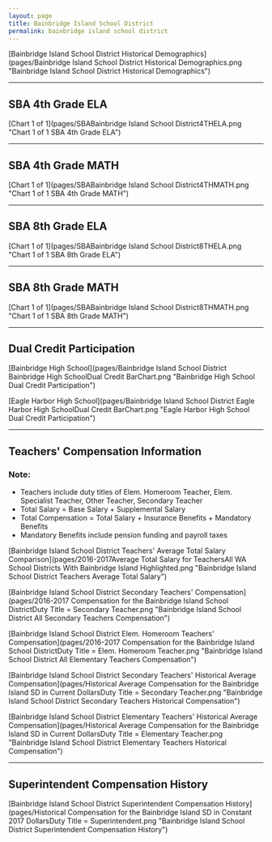 ```yaml
---
layout: page
title: Bainbridge Island School District
permalink: bainbridge island school district
---
```



[Bainbridge Island School District Historical Demographics](pages/Bainbridge Island School District Historical Demographics.png "Bainbridge Island School District Historical Demographics")

___

## SBA 4th Grade ELA

[Chart 1 of 1](pages/SBABainbridge Island School District4THELA.png "Chart 1 of 1 SBA 4th Grade ELA")


___

## SBA 4th Grade MATH

[Chart 1 of 1](pages/SBABainbridge Island School District4THMATH.png "Chart 1 of 1 SBA 4th Grade MATH")


___

## SBA 8th Grade ELA

[Chart 1 of 1](pages/SBABainbridge Island School District8THELA.png "Chart 1 of 1 SBA 8th Grade ELA")


___

## SBA 8th Grade MATH

[Chart 1 of 1](pages/SBABainbridge Island School District8THMATH.png "Chart 1 of 1 SBA 8th Grade MATH")


___

## Dual Credit Participation

[Bainbridge High School](pages/Bainbridge Island School District Bainbridge High SchoolDual Credit BarChart.png "Bainbridge High School Dual Credit Participation")

[Eagle Harbor High School](pages/Bainbridge Island School District Eagle Harbor High SchoolDual Credit BarChart.png "Eagle Harbor High School Dual Credit Participation")


___

## Teachers' Compensation Information
### Note:
- Teachers include duty titles of Elem. Homeroom Teacher, Elem. Specialist Teacher, Other Teacher, Secondary Teacher
- Total Salary = Base Salary + Supplemental Salary
- Total Compensation = Total Salary + Insurance Benefits + Mandatory Benefits
- Mandatory Benefits include pension funding and payroll taxes

[Bainbridge Island School District Teachers' Average Total Salary Comparison](pages/2016-2017Average Total Salary for TeachersAll WA School Districts With Bainbridge Island Highlighted.png "Bainbridge Island School District Teachers Average Total Salary")

[Bainbridge Island School District Secondary Teachers' Compensation](pages/2016-2017 Compensation for the Bainbridge Island School DistrictDuty Title = Secondary Teacher.png "Bainbridge Island School District All Secondary Teachers Compensation")

[Bainbridge Island School District Elem. Homeroom Teachers' Compensation](pages/2016-2017 Compensation for the Bainbridge Island School DistrictDuty Title = Elem. Homeroom Teacher.png "Bainbridge Island School District All Elementary Teachers Compensation")

[Bainbridge Island School District Secondary Teachers' Historical Average Compensation](pages/Historical Average Compensation for the Bainbridge Island SD in Current DollarsDuty Title = Secondary Teacher.png "Bainbridge Island School District Secondary Teachers Historical Compensation")

[Bainbridge Island School District Elementary Teachers' Historical Average Compensation](pages/Historical Average Compensation for the Bainbridge Island SD in Current DollarsDuty Title = Elementary Teacher.png "Bainbridge Island School District Elementary Teachers Historical Compensation")


___

## Superintendent Compensation History

[Bainbridge Island School District Superintendent Compensation History](pages/Historical Compensation for the Bainbridge Island SD in Constant 2017 DollarsDuty Title = Superintendent.png "Bainbridge Island School District Superintendent Compensation History")

